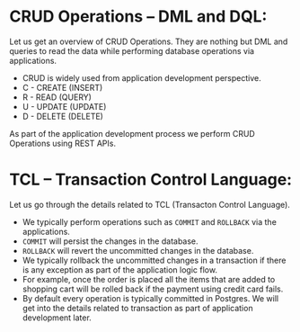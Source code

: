 # CRUD Operations – DML and DQL:
Let us get an overview of CRUD Operations. They are nothing but DML and queries to read the data while performing database operations via applications.
* CRUD is widely used from application development perspective.
* C - CREATE (INSERT)
* R - READ (QUERY)
* U - UPDATE (UPDATE)
* D - DELETE (DELETE)

As part of the application development process we perform CRUD Operations using REST APIs.

# TCL – Transaction Control Language:
Let us go through the details related to TCL (Transacton Control Language).
* We typically perform operations such as `COMMIT` and `ROLLBACK` via the applications.
* `COMMIT` will persist the changes in the database.
* `ROLLBACK` will revert the uncommitted changes in the database.
* We typically rollback the uncommitted changes in a transaction if there is any exception as part of the application logic flow.
* For example, once the order is placed all the items that are added to shopping cart will be rolled back if the payment using credit card fails.
* By default every operation is typically committed in Postgres. We will get into the details related to transaction as part of application development later.